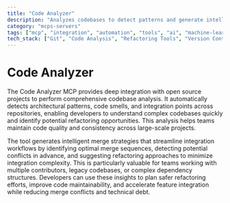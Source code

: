 ```yaml
---
title: "Code Analyzer"
description: "Analyzes codebases to detect patterns and generate intelligent merge strategies for streamlined integration and refactoring workflows."
category: "mcps-servers"
tags: ["mcp", "integration", "automation", "tools", "ai", "machine-learning"]
tech_stack: ["Git", "Code Analysis", "Refactoring Tools", "Version Control", "Merge Strategies"]
---
```


# Code Analyzer

The Code Analyzer MCP provides deep integration with open source projects to perform comprehensive codebase analysis. It automatically detects architectural patterns, code smells, and integration points across repositories, enabling developers to understand complex codebases quickly and identify potential refactoring opportunities. This analysis helps teams maintain code quality and consistency across large-scale projects.

The tool generates intelligent merge strategies that streamline integration workflows by identifying optimal merge sequences, detecting potential conflicts in advance, and suggesting refactoring approaches to minimize integration complexity. This is particularly valuable for teams working with multiple contributors, legacy codebases, or complex dependency structures. Developers can use these insights to plan safer refactoring efforts, improve code maintainability, and accelerate feature integration while reducing merge conflicts and technical debt.
